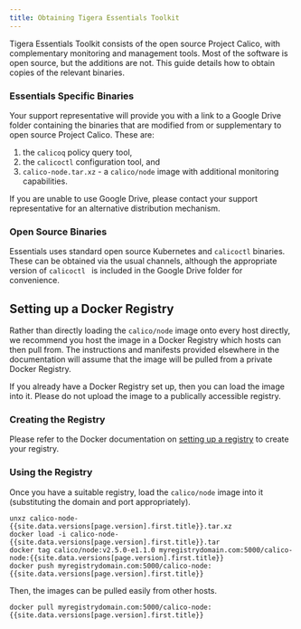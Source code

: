 ```yaml
---
title: Obtaining Tigera Essentials Toolkit
---
```


Tigera Essentials Toolkit consists of the open source Project Calico, with
complementary monitoring and management tools.  Most of the software is open
source, but the additions are not.  This guide details how to obtain copies of
the relevant binaries.

### Essentials Specific Binaries

Your support representative will provide you with a link to a Google Drive folder
containing the binaries that are modified from or supplementary to open source
Project Calico.  These are:

1. the `calicoq` policy query tool,
2. the `calicoctl` configuration tool, and
3. `calico-node.tar.xz` - a `calico/node` image with additional monitoring capabilities.

If you are unable to use Google Drive, please contact your support representative
for an alternative distribution mechanism.

### Open Source Binaries

Essentials uses standard open source Kubernetes and `calicoctl` binaries.  These
can be obtained via the usual channels, although the appropriate version of
`calicoctl ` is included in the Google Drive folder for convenience.

## Setting up a Docker Registry

Rather than directly loading the `calico/node` image onto every host directly,
we recommend you host the image in a Docker Registry which hosts can then pull
from.  The instructions and manifests provided elsewhere in the documentation 
will assume that the image will be pulled from a private Docker Registry.

If you already have a Docker Registry set up, then you can load the image into it.
Please do not upload the image to a publically accessible registry.

### Creating the Registry

Please refer to the Docker documentation on [setting up a registry](https://docs.docker.com/registry/deploying/#running-a-domain-registry)
to create your registry.

### Using the Registry

Once you have a suitable registry, load the `calico/node` image into it (substituting
the domain and port appropriately).
```
unxz calico-node-{{site.data.versions[page.version].first.title}}.tar.xz
docker load -i calico-node-{{site.data.versions[page.version].first.title}}.tar
docker tag calico/node:v2.5.0-e1.1.0 myregistrydomain.com:5000/calico-node:{{site.data.versions[page.version].first.title}}
docker push myregistrydomain.com:5000/calico-node:{{site.data.versions[page.version].first.title}}
```

Then, the images can be pulled easily from other hosts.
```
docker pull myregistrydomain.com:5000/calico-node:{{site.data.versions[page.version].first.title}}
```
